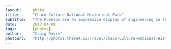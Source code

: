 ```yaml
---
layout:     photo
title:      "Chaco Culture National Historical Park"
subtitle:   "The Pueblos are an impressive display of engineering in the Southwest from 850 to 1250 AD."
date:       2017-04-09
tags:       [photos]
author:     "Craig Davis"
photourl:   "http://photos.there4.io/Travel/Chaco-Culture-National-Historical-Park/"
---
```

